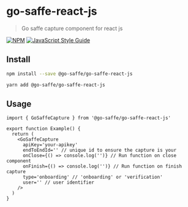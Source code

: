 # go-saffe-react-js

> Go saffe capture component for react js

[![NPM](https://img.shields.io/npm/v/go-saffe-react-js.svg)](https://www.npmjs.com/package/@go.saffe/go-saffe-react-js) [![JavaScript Style Guide](https://img.shields.io/badge/code_style-standard-brightgreen.svg)](https://standardjs.com)

## Install

```bash
npm install --save @go-saffe/go-saffe-react-js
```

```bash
yarn add @go-saffe/go-saffe-react-js
```

## Usage

```tsx
import { GoSaffeCapture } from '@go-saffe/go-saffe-react-js'

export function Example() {
  return (
    <GoSaffeCapture
      apiKey='your-apikey'
      endToEndId='' // unique id to ensure the capture is your
      onClose={() => console.log('')} // Run function on close component
      onFinish={() => console.log('')} // Run function on finish capture
      type='onboarding' // 'onboarding' or 'verification'
      user='' // user identifier
    />
  )
}
```
